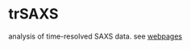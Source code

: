# trSAXS
analysis of time-resolved SAXS data.
see [webpages](https://fredericpoitevin.github.io/trSAXS/)
